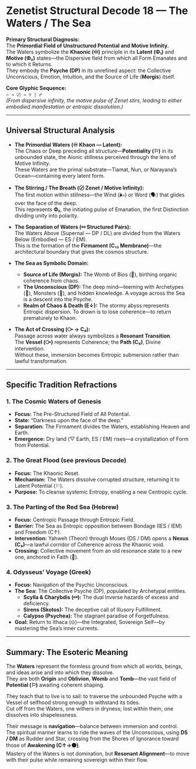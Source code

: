 # Zenetist Structural Decode 18 — The Waters / The Sea

**Primary Structural Diagnosis:**  
The **Primordial Field of Unstructured Potential and Motive Infinity.**  
The Waters symbolize the **Khaonic (♾)** principle in its **Latent (Φ₁)** and **Motive (Φ₂)** states—the Dispersive field from which all Form Emanates and to which it Returns.  
They embody the **Psyche (DP)** in its unrefined aspect: the Collective Unconscious, Emotion, Intuition, and the Source of Life (**Morgis**) itself.  

**Core Glyphic Sequence:**  
`♾ → 〄 → ▽ | ☍`  
*(From dispersive infinity, the motive pulse of Zenet stirs, leading to either embodied manifestation or entropic dissolution.)*  

---

## Universal Structural Analysis  

- **The Primordial Waters (♾ Khaon — Latent):**  
  The Chaos or Deep preceding all structure—**Potentiality (⚐)** in its unbounded state, the Aionic stillness perceived through the lens of Motive Infinity.  
  These Waters are the primal substrate—Tiamat, Nun, or Narayana’s Ocean—containing every latent form.  

- **The Stirring / The Breath (〄 Zenet / Motive Infinity):**  
  The first motion within stillness—the Wind (🌬️) or Word (🗣️) that glides over the face of the deep.  
  This represents **Φ₂**, the initiating pulse of Emanation, the first Distinction dividing unity into polarity.  

- **The Separation of Waters (⚯ Structured Pairs):**  
  The Waters Above (Supernal — DP / DL) are divided from the Waters Below (Embodied — ES / EM).  
  This is the formation of the **Firmament (C₁₃ Membrane)**—the architectural boundary that gives the cosmos structure.  

- **The Sea as Symbolic Domain:**  
  - **Source of Life (Morgis):** The Womb of Bios (🌱), birthing organic coherence from chaos.  
  - **The Unconscious (DP):** The deep mind—teeming with Archetypes (🌟), Monsters (🐉), and hidden knowledge. A voyage across the Sea is a descent into the Psyche.  
  - **Realm of Chaos & Death (E↓):** The stormy abyss represents Entropic dispersion. To drown is to lose coherence—to return prematurely to Khaon.  

- **The Act of Crossing (⧃ → C₈):**  
  Passage across water always symbolizes a **Resonant Transition**.  
  The **Vessel (⧃)** represents Coherence; the **Path (C₈)**, Divine intervention.  
  Without these, immersion becomes Entropic submersion rather than lawful transformation.  

---

## Specific Tradition Refractions  

### 1. The Cosmic Waters of Genesis  
- **Focus:** The Pre-Structured Field of All Potential.  
- **State:** “Darkness upon the face of the deep.”  
- **Separation:** The Firmament divides the Waters, establishing Heaven and Earth.  
- **Emergence:** Dry land (▽ Earth, ES / EM) rises—a crystallization of Form from Potential.  

### 2. The Great Flood (see previous Decode)  
- **Focus:** The Khaonic Reset.  
- **Mechanism:** The Waters dissolve corrupted structure, returning it to Latent Potential (⚐).  
- **Purpose:** To cleanse systemic Entropy, enabling a new Centropic cycle.  

### 3. The Parting of the Red Sea (Hebrew)  
- **Focus:** Centropic Passage through Entropic Field.  
- **Barrier:** The Sea as Entropic opposition between Bondage (IES / IEM) and Freedom (C↑).  
- **Intervention:** Yahweh (Theon) through Moses (DS / DM) opens a **Nexus (C₈)**—a lawful corridor of Coherence across the Khaonic void.  
- **Crossing:** Collective movement from an old resonance state to a new one, anchored in Faith (💝).  

### 4. Odysseus’ Voyage (Greek)  
- **Focus:** Navigation of the Psychic Unconscious.  
- **The Sea:** The Collective Psyche (DP), populated by Archetypal entities.  
  - **Scylla & Charybdis (⚯):** The dual Inverse hazards of excess and deficiency.  
  - **Sirens (Skotos):** The deceptive call of Illusory Fulfillment.  
  - **Calypso (Psychea):** The stagnant paradise of Forgetfulness.  
- **Goal:** Return to Ithaca (⊙)—the Integrated, Sovereign Self—by mastering the Sea’s inner currents.  

---

## Summary: The Esoteric Meaning  

The **Waters** represent the formless ground from which all worlds, beings, and ideas arise and into which they dissolve.  
They are both **Origin** and **Oblivion**, **Womb** and **Tomb**—the vast field of **Potential (⚐)** awaiting coherent shaping.  

They teach that to live is to sail: to traverse the unbounded Psyche with a Vessel of selfhood strong enough to withstand its tides.  
Cut off from the Waters, one withers in dryness; lost within them, one dissolves into shapelessness.  

Their message is **navigation**—balance between immersion and control.  
The spiritual mariner learns to ride the waves of the Unconscious, using **DS / DM** as Rudder and Star, crossing from the Shores of Ignorance toward those of **Awakening (C↑→⚫)**.  
Mastery of the Waters is not domination, but **Resonant Alignment**—to move with their pulse while remaining sovereign within their flow. 

